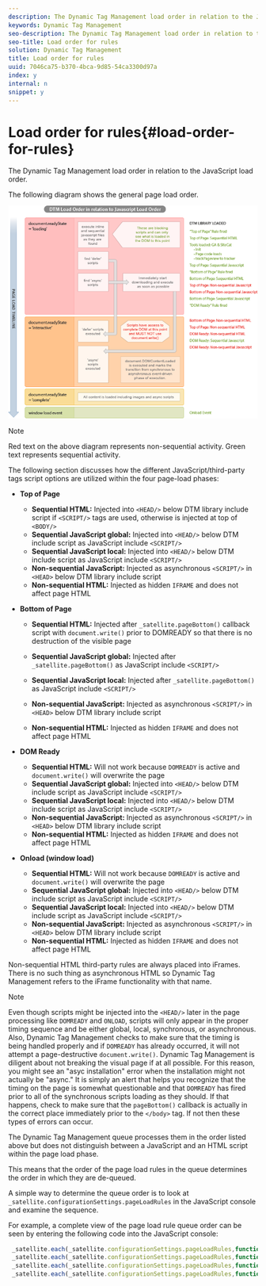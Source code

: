 ```yaml
---
description: The Dynamic Tag Management load order in relation to the JavaScript load order.
keywords: Dynamic Tag Management
seo-description: The Dynamic Tag Management load order in relation to the JavaScript load order.
seo-title: Load order for rules
solution: Dynamic Tag Management
title: Load order for rules
uuid: 7046ca75-b370-4bca-9d85-54ca3300d97a
index: y
internal: n
snippet: y
---
```


# Load order for rules{#load-order-for-rules}

The Dynamic Tag Management load order in relation to the JavaScript load order.

The following diagram shows the general page load order.

![](assets/DTMLoadOrder.png)

>[!NOTE]
>
>Red text on the above diagram represents non-sequential activity. Green text represents sequential activity.

The following section discusses how the different JavaScript/third-party tags script options are utilized within the four page-load phases:

* **Top of Page**

    * **Sequential HTML:** Injected into `<HEAD/>` below DTM library include script if `<SCRIPT/>` tags are used, otherwise is injected at top of `<BODY/>` 
    * **Sequential JavaScript global:** Injected into `<HEAD/>` below DTM include script as JavaScript include `<SCRIPT/>` 
    * **Sequential JavaScript local:** Injected into `<HEAD/>` below DTM include script as JavaScript include `<SCRIPT/>` 
    * **Non-sequential JavaScript:** Injected as asynchronous `<SCRIPT/>` in `<HEAD>` below DTM library include script 
    * **Non-sequential HTML:** Injected as hidden `IFRAME` and does not affect page HTML

* **Bottom of Page**

    * **Sequential HTML:** Injected after `_satellite.pageBottom()` callback script with `document.write()` prior to DOMREADY so that there is no destruction of the visible page 
    
    * **Sequential JavaScript global:** Injected after `_satellite.pageBottom()` as JavaScript include `<SCRIPT/>` 
    * **Sequential JavaScript local:** Injected after `_satellite.pageBottom()` as JavaScript include `<SCRIPT/>` 
    * **Non-sequential JavaScript:** Injected as asynchronous `<SCRIPT/>` in `<HEAD>` below DTM library include script 
    * **Non-sequential HTML:** Injected as hidden `IFRAME` and does not affect page HTML

* **DOM Ready**

    * **Sequential HTML:** Will not work because `DOMREADY` is active and `document.write()` will overwrite the page 
    * **Sequential JavaScript global:** Injected into `<HEAD/>` below DTM include script as JavaScript include `<SCRIPT/>` 
    * **Sequential JavaScript local:** Injected into `<HEAD/>` below DTM include script as JavaScript include `<SCRIPT/>` 
    * **Non-sequential JavaScript:** Injected as asynchronous `<SCRIPT/>` in `<HEAD>` below DTM library include script 
    * **Non-sequential HTML:** Injected as hidden `IFRAME` and does not affect page HTML

* **Onload (window load)**

    * **Sequential HTML:** Will not work because `DOMREADY` is active and `document.write()` will overwrite the page 
    * **Sequential JavaScript global:** Injected into `<HEAD/>` below DTM include script as JavaScript include `<SCRIPT/>` 
    * **Sequential JavaScript local:** Injected into `<HEAD/>` below DTM include script as JavaScript include `<SCRIPT/>` 
    * **Non-sequential JavaScript:** Injected as asynchronous `<SCRIPT/>` in `<HEAD>` below DTM library include script 
    * **Non-sequential HTML:** Injected as hidden `IFRAME` and does not affect page HTML

Non-sequential HTML third-party rules are always placed into iFrames. There is no such thing as asynchronous HTML so Dynamic Tag Management refers to the iFrame functionality with that name.

>[!NOTE]
>
>Even though scripts might be injected into the `<HEAD/>` later in the page processing like `DOMREADY` and `ONLOAD`, scripts will only appear in the proper timing sequence and be either global, local, synchronous, or asynchronous. Also, Dynamic Tag Management checks to make sure that the timing is being handled properly and if `DOMREADY` has already occurred, it will not attempt a page-destructive `document.write()`. Dynamic Tag Management is diligent about not breaking the visual page if at all possible. For this reason, you might see an "asyc installation" error when the installation might not actually be "async." It is simply an alert that helps you recognize that the timing on the page is somewhat questionable and that `DOMREADY` has fired prior to all of the synchronous scripts loading as they should. If that happens, check to make sure that the `pageBottom()` callback is actually in the correct place immediately prior to the `</body>` tag. If not then these types of errors can occur.

The Dynamic Tag Management queue processes them in the order listed above but does not distinguish between a JavaScript and an HTML script within the page load phase.

This means that the order of the page load rules in the queue determines the order in which they are de-queued.

A simple way to determine the queue order is to look at `_satellite.configurationSettings.pageLoadRules` in the JavaScript console and examine the sequence.

For example, a complete view of the page load rule queue order can be seen by entering the following code into the JavaScript console:

```javascript
 _satellite.each(_satellite.configurationSettings.pageLoadRules,function(i){(i.event=='pagetop')?_satellite.notify(i.event+': '+i.name,1):false})
 _satellite.each(_satellite.configurationSettings.pageLoadRules,function(i){(i.event=='pagebottom')?_satellite.notify(i.event+': '+i.name,1):false})
 _satellite.each(_satellite.configurationSettings.pageLoadRules,function(i){(i.event=='domready')?_satellite.notify(i.event+': '+i.name,1):false})
 _satellite.each(_satellite.configurationSettings.pageLoadRules,function(i){(i.event=='windowload')?_satellite.notify(i.event+': '+i.name,1):false})

```


